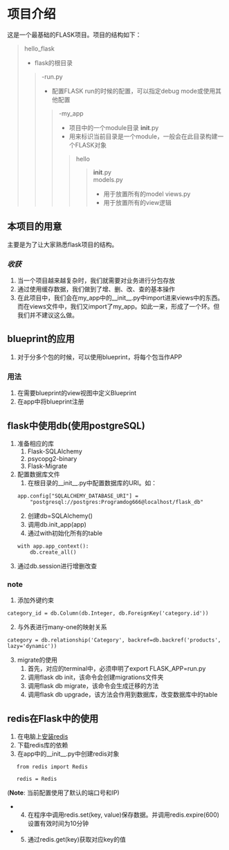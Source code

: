 # 项目介绍
这是一个最基础的FLASK项目。项目的结构如下：
>hello_flask<br>
>- flask的根目录
>>-run.py<br>
>>- 配置FLASK run的时候的配置，可以指定debug mode或使用其他配置
>>>-my_app<br>
>>>- 项目中的一个module目录
>>>__init__.py<br>
>>>- 用来标识当前目录是一个module，一般会在此目录构建一个FLASK对象
>>>>hello<br>
>>>>>__init__.py<br>
>>>>>models.py<br>
>>>>>- 用于放置所有的model
>>>>>views.py
>>>>>- 用于放置所有的view逻辑



## **本项目的用意**
主要是为了让大家熟悉flask项目的结构。
### ***收获***
1. 当一个项目越来越复杂时，我们就需要对业务进行分包存放
2. 通过使用缓存数据，我们做到了增、删、改、查的基本操作
3. 在此项目中，我们会在my_app中的__init__.py中import进来views中的东西。而在views文件中，我们又import了my_app。如此一来，形成了一个环。但我们并不建议这么做。


## blueprint的应用
1. 对于分多个包的时候，可以使用blueprint，将每个包当作APP
### 用法
1. 在需要blueprint的view视图中定义Blueprint
2. 在app中将blueprint注册

## flask中使用db(使用postgreSQL)
1. 准备相应的库
    1. Flask-SQLAlchemy
    2. psycopg2-binary
    3. Flask-Migrate
2. 配置数据库文件
    1. 在根目录的__init__.py中配置数据库的URI。如：
    ```
    app.config["SQLALCHEMY_DATABASE_URI"] = 
        "postgresql://postgres:Programdog666@localhost/flask_db"
    ```
    2. 创建db=SQLAlchemy()
    3. 调用db.init_app(app)
    4. 通过with初始化所有的table<br>
    ```
    with app.app_context():
        db.create_all()
    ```
3. 通过db.session进行增删改查
### note
1. 添加外键约束
```
category_id = db.Column(db.Integer, db.ForeignKey('category.id'))
```
2. 与外表进行many-one的映射关系
```
category = db.relationship('Category', backref=db.backref('products', lazy='dynamic'))
```
3. migrate的使用
    1. 首先，对应的terminal中，必须申明了export FLASK_APP=run.py
    2. 调用flask db init，该命令会创建migrations文件夹
    3. 调用flask db migrate，该命令会生成迁移的方法
    4. 调用flask db upgrade，该方法会作用到数据库，改变数据库中的table

## redis在Flask中的使用
 1. 在电脑上[安装redis](https://redis.io/docs/data-types/tutorial/)
 2. 下载redis库的依赖
 3. 在app中的__init__.py中创建redis对象
 ```
    from redis import Redis
    
    redis = Redis
 ```
(**Note**: 当前配置使用了默认的端口号和IP)
 - 4. 在程序中调用redis.set(key, value)保存数据。并调用redis.expire(600)设置有效时间为10分钟
 - 5. 通过redis.get(key)获取对应key的值